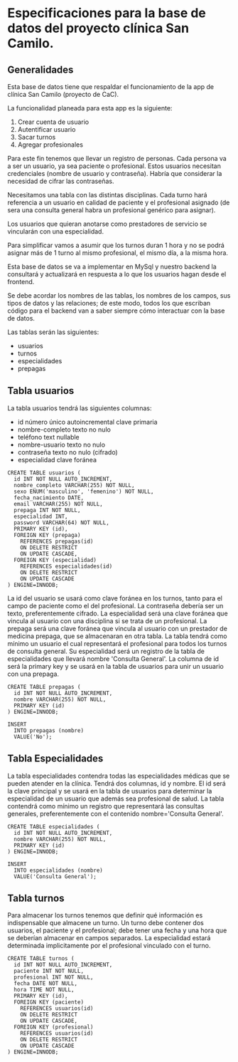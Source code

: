 <h1>Especificaciones para la base de datos del proyecto clínica San Camilo.</h1>

<h2>Generalidades</h2>
Esta base de datos tiene que respaldar el funcionamiento de la app de clínica San Camilo (proyecto de CaC).

La funcionalidad planeada para esta app es la siguiente:

<ol>
  <li>Crear cuenta de usuario</li>
  <li>Autentificar usuario</li>
  <li>Sacar turnos</li>
  <li>Agregar profesionales</li>
</ol>

Para este fin tenemos que llevar un registro de personas. Cada persona va a ser un usuario, ya sea paciente o profesional. Estos usuarios necesitan credenciales (nombre de usuario y contraseña). Habría que considerar la necesidad de cifrar las contraseñas.

Necesitamos una tabla con las distintas disciplinas. Cada turno hará referencia a un usuario en calidad de paciente y el profesional asignado (de sera una consulta general habra un profesional genérico para asignar).

Los usuarios que quieran anotarse como prestadores de servicio se vincularán con una especialidad.

Para simplificar vamos a asumir que los turnos duran 1 hora y no se podrá asignar más de 1 turno al mismo profesional, el mismo día, a la misma hora.

Esta base de datos se va a implementar en MySql y nuestro backend la consultará y actualizará en respuesta a lo que los usuarios hagan desde el frontend.

Se debe acordar los nombres de las tablas, los nombres de los campos, sus tipos de datos y las relaciones; de este modo, todos los que escriban código para el backend van a saber siempre cómo interactuar con la base de datos.

Las tablas serán las siguientes:

<ul>
  <li>usuarios</li>
  <li>turnos</li>
  <li>especialidades</li>
  <li>prepagas</li>
</ul>

<h2>Tabla usuarios</h2>
La tabla usuarios tendrá las siguientes columnas:
<ul>
  <li>id número único autoincremental clave primaria</li>
  <li>nombre-completo texto no nulo</li>
  <li>teléfono text nullable</li>
  <li>nombre-usuario texto no nulo</li>
  <li>contraseña texto no nulo (cifrado)</li>
  <li>especialidad clave foránea</li>
</ul>

```mysql
CREATE TABLE usuarios (
  id INT NOT NULL AUTO_INCREMENT,
  nombre_completo VARCHAR(255) NOT NULL,
  sexo ENUM('masculino', 'femenino') NOT NULL,
  fecha_nacimiento DATE,
  email VARCHAR(255) NOT NULL,
  prepaga INT NOT NULL,
  especialidad INT,
  password VARCHAR(64) NOT NULL,
  PRIMARY KEY (id),
  FOREIGN KEY (prepaga)
    REFERENCES prepagas(id)
    ON DELETE RESTRICT
    ON UPDATE CASCADE,
  FOREIGN KEY (especialidad)
    REFERENCES especialidades(id)
    ON DELETE RESTRICT
    ON UPDATE CASCADE
) ENGINE=INNODB;
```

La id del usuario se usará como clave foránea en los turnos, tanto para el campo de paciente como el del profesional.
La contraseña debería ser un texto, preferentemente cifrado.
La especialidad será una clave foránea que vincula al usuario con una disciplina si se trata de un profesional.
La prepaga será una clave foránea que vincula al usuario con un prestador de medicina prepaga, que se almacenaran en otra tabla.
La tabla tendrá como mínimo un usuario el cual representará el profesional para todos los turnos de consulta general. Su especialidad será un registro de la tabla de especialidades que llevará nombre 'Consulta General'.
La columna de id será la primary key y se usará en la tabla de usuarios para unir un usuario con una prepaga.

```mysql
CREATE TABLE prepagas (
  id INT NOT NULL AUTO_INCREMENT,
  nombre VARCHAR(255) NOT NULL,
  PRIMARY KEY (id)
) ENGINE=INNODB;

INSERT
  INTO prepagas (nombre)
  VALUE('No');
```

<h2>Tabla Especialidades</h2>
La tabla especialidades contendra todas las especialidades médicas que se pueden atender en la clínica.
Tendrá dos columnas, id y nombre. El id será la clave principal y se usará en la tabla de usuarios para determinar la especialidad de un usuario que además sea profesional de salud.
La tabla contendrá como mínimo un registro que representará las consultas generales, preferentemente con el contenido nombre='Consulta General'.

```mysql
CREATE TABLE especialidades (
  id INT NOT NULL AUTO_INCREMENT,
  nombre VARCHAR(255) NOT NULL,
  PRIMARY KEY (id)
) ENGINE=INNODB;

INSERT
  INTO especialidades (nombre)
  VALUE('Consulta General');
```

<h2>Tabla turnos</h2>
Para almacenar los turnos tenemos que definir qué información es indispensable que almacene un turno. Un turno debe contener dos usuarios, el paciente y el profesional; debe tener una fecha y una hora que se deberían almacenar en campos separados. La especialidad estará determinada implicitamente por el profesional vinculado con el turno.

```mysql
CREATE TABLE turnos (
  id INT NOT NULL AUTO_INCREMENT,
  paciente INT NOT NULL,
  profesional INT NOT NULL,
  fecha DATE NOT NULL,
  hora TIME NOT NULL,
  PRIMARY KEY (id),
  FOREIGN KEY (paciente)
    REFERENCES usuarios(id)
    ON DELETE RESTRICT
    ON UPDATE CASCADE,
  FOREIGN KEY (profesional)
    REFERENCES usuarios(id)
    ON DELETE RESTRICT
    ON UPDATE CASCADE
) ENGINE=INNODB;
```
